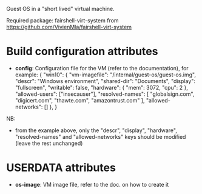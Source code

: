 Guest OS in a "short lived" virtual machine.

Required package: fairshell-virt-system from https://github.com/VivienMla/fairshell-virt-system

# Build configuration attributes

- **config**: 
Configuration file for the VM (refer to the documentation), for example:
{
    "win10": {
        "vm-imagefile": "/internal/guest-os/guest-os.img",
        "descr": "Windows environment",
        "shared-dir": "Documents",
        "display": "fullscreen",
        "writable": false,
        "hardware": {
            "mem": 3072,
            "cpu": 2
        },
        "allowed-users": ["insecauser"],
        "resolved-names": [
            "globalsign.com",
            "digicert.com",
            "thawte.com",
            "amazontrust.com"
        ],
        "allowed-networks": []
    },
}

NB:
- from the example above, only the "descr", "display", "hardware", "resolved-names" and "allowed-networks"
  keys should be modified (leave the rest unchanged)

# USERDATA attributes

- **os-image**: VM image file, refer to the doc. on how to create it